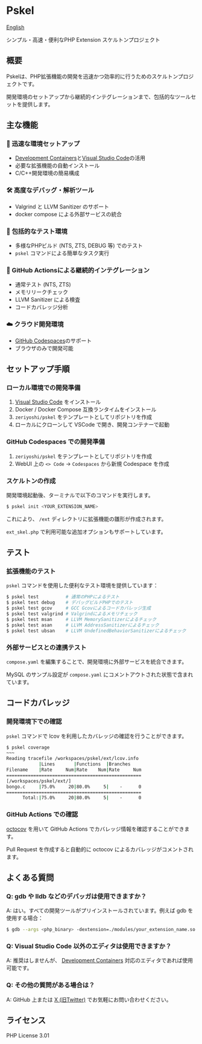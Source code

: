 # Pskel

[English](README.md)

シンプル・高速・便利なPHP Extension スケルトンプロジェクト

## 概要

Pskelは、PHP拡張機能の開発を迅速かつ効率的に行うためのスケルトンプロジェクトです。

開発環境のセットアップから継続的インテグレーションまで、包括的なツールセットを提供します。

## 主な機能

### 🚀 迅速な環境セットアップ
- [Development Containers](https://containers.dev/)と[Visual Studio Code](https://code.visualstudio.com/)の活用
- 必要な拡張機能の自動インストール
- C/C++開発環境の簡易構成

### 🛠 高度なデバッグ・解析ツール
- Valgrind と LLVM Sanitizer のサポート
- docker compose による外部サービスの統合

### 🧪 包括的なテスト環境
- 多様なPHPビルド (NTS, ZTS, DEBUG 等) でのテスト
- `pskel` コマンドによる簡単なタスク実行

### 🔄 GitHub Actionsによる継続的インテグレーション
- 通常テスト (NTS, ZTS)
- メモリリークチェック
- LLVM Sanitizer による検査
- コードカバレッジ分析

### ☁️ クラウド開発環境
- [GitHub Codespaces](https://docs.github.com/en/codespaces)のサポート
- ブラウザのみで開発可能

## セットアップ手順

### ローカル環境での開発準備

1. [Visual Studio Code](https://code.visualstudio.com/) をインストール
2. Docker / Docker Compose 互換ランタイムをインストール
3. `zeriyoshi/pskel` をテンプレートとしてリポジトリを作成
4. ローカルにクローンして VSCode で開き、開発コンテナーで起動

### GitHub Codespaces での開発準備

1. `zeriyoshi/pskel` をテンプレートとしてリポジトリを作成
2. WebUI 上の `<> Code` -> `Codespaces` から新規 Codespace を作成

### スケルトンの作成

開発環境起動後、ターミナルで以下のコマンドを実行します。

```bash
$ pskel init <YOUR_EXTENSION_NAME>
```

これにより、 `/ext` ディレクトリに拡張機能の雛形が作成されます。

`ext_skel.php` で利用可能な追加オプションもサポートしています。

## テスト

### 拡張機能のテスト

`pskel` コマンドを使用した便利なテスト環境を提供しています：

```bash
$ pskel test          # 通常のPHPによるテスト
$ pskel test debug    # デバッグビルドPHPでのテスト
$ pskel test gcov     # GCC Gcovによるコードカバレッジ生成
$ pskel test valgrind # Valgrindによるメモリチェック
$ pskel test msan     # LLVM MemorySanitizerによるチェック
$ pskel test asan     # LLVM AddressSanitizerによるチェック
$ pskel test ubsan    # LLVM UndefinedBehaviorSanitizerによるチェック
```

### 外部サービスとの連携テスト

`compose.yaml` を編集することで、開発環境に外部サービスを統合できます。

MySQL のサンプル設定が `compose.yaml` にコメントアウトされた状態で含まれています。

## コードカバレッジ

### 開発環境下での確認

`pskel` コマンドで lcov を利用したカバレッジの確認を行うことができます。

```bash
$ pskel coverage
~~~
Reading tracefile /workspaces/pskel/ext/lcov.info
            |Lines       |Functions  |Branches
Filename    |Rate     Num|Rate    Num|Rate     Num
==================================================
[/workspaces/pskel/ext/]
bongo.c     |75.0%     20|80.0%     5|    -      0
==================================================
      Total:|75.0%     20|80.0%     5|    -      0
```

### GitHub Actions での確認

[octocov](https://github.com/k1LoW/octocov) を用いて GitHub Actions でカバレッジ情報を確認することができます。

Pull Request を作成すると自動的に octocov によるカバレッジがコメントされます。

## よくある質問

### Q: gdb や lldb などのデバッガは使用できますか？
A: はい。すべての開発ツールがプリインストールされています。例えば gdb を使用する場合：

```bash
$ gdb --args <php_binary> -dextension=./modules/your_extension_name.so example.php
```

### Q: Visual Studio Code 以外のエディタは使用できますか？
A: 推奨はしませんが、 [Development Containers](https://containers.dev) 対応のエディタであれば使用可能です。

### Q: その他の質問がある場合は？
A: GitHub 上または [X (旧Twitter)](https://x.com/zeriyoshi) でお気軽にお問い合わせください。

## ライセンス

PHP License 3.01
